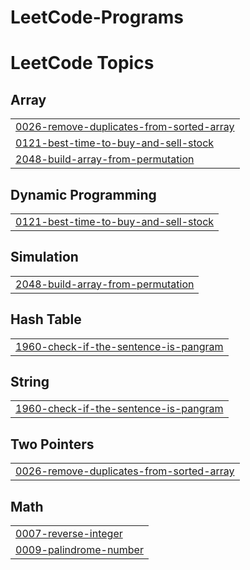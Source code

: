 # LeetCode-Programs
<!---LeetCode Topics Start-->
# LeetCode Topics
## Array
|  |
| ------- |
| [0026-remove-duplicates-from-sorted-array](https://github.com/pawanuser/LeetCode-Programs/tree/master/0026-remove-duplicates-from-sorted-array) |
| [0121-best-time-to-buy-and-sell-stock](https://github.com/pawanuser/LeetCode-Programs/tree/master/0121-best-time-to-buy-and-sell-stock) |
| [2048-build-array-from-permutation](https://github.com/pawanuser/LeetCode-Programs/tree/master/2048-build-array-from-permutation) |
## Dynamic Programming
|  |
| ------- |
| [0121-best-time-to-buy-and-sell-stock](https://github.com/pawanuser/LeetCode-Programs/tree/master/0121-best-time-to-buy-and-sell-stock) |
## Simulation
|  |
| ------- |
| [2048-build-array-from-permutation](https://github.com/pawanuser/LeetCode-Programs/tree/master/2048-build-array-from-permutation) |
## Hash Table
|  |
| ------- |
| [1960-check-if-the-sentence-is-pangram](https://github.com/pawanuser/LeetCode-Programs/tree/master/1960-check-if-the-sentence-is-pangram) |
## String
|  |
| ------- |
| [1960-check-if-the-sentence-is-pangram](https://github.com/pawanuser/LeetCode-Programs/tree/master/1960-check-if-the-sentence-is-pangram) |
## Two Pointers
|  |
| ------- |
| [0026-remove-duplicates-from-sorted-array](https://github.com/pawanuser/LeetCode-Programs/tree/master/0026-remove-duplicates-from-sorted-array) |
## Math
|  |
| ------- |
| [0007-reverse-integer](https://github.com/pawanuser/LeetCode-Programs/tree/master/0007-reverse-integer) |
| [0009-palindrome-number](https://github.com/pawanuser/LeetCode-Programs/tree/master/0009-palindrome-number) |
<!---LeetCode Topics End-->